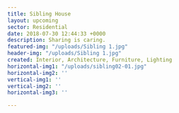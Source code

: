 ```yaml
---
title: Sibling House
layout: upcoming
sector: Residential
date: 2018-07-30 12:44:33 +0000
description: Sharing is caring.
featured-img: "/uploads/Sibling 1.jpg"
header-img: "/uploads/Sibling 1.jpg"
created: Interior, Architecture, Furniture, Lighting
horizontal-img1: "/uploads/sibling02-01.jpg"
horizontal-img2: ''
vertical-img1: ''
vertical-img2: ''
horizontal-img3: ''

---
```


